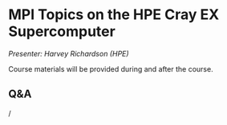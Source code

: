 # MPI Topics on the HPE Cray EX Supercomputer

*Presenter: Harvey Richardson (HPE)*

Course materials will be provided during and after the course.

<!--
Temporary location of materials (for the lifetime of the training project):

-   Slides: `/project/project_465001726/Slides/HPE/11_cray_mpi_MPMD_medium.pdf`
-->

<!--
Archived materials on LUMI:

-   Slides: `/appl/local/training/2p3day-20250303/files/LUMI-2p3day-20250303-404-Cray_MPI_on_Slingshot.pdf`

-   Recording: `/appl/local/training/2p3day-20250303/recordings/404-Cray_MPI_on_Slingshot.mp4`

These materials can only be distributed to actual users of LUMI (active user account).
-->


## Q&A

/
